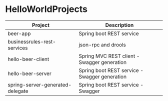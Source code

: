 # HelloWorldProjects

| Project | Description |
| ------ | ------ |
| beer-app | Spring boot REST service |
| businessrules-rest-services | json-rpc and drools |
| hello-beer-client | Spring MVC REST client - Swagger generation |
| hello-beer-server | Spring boot REST service - Swagger generation |
| spring-server-generated-delegate | Spring boot REST service - Swagger |
